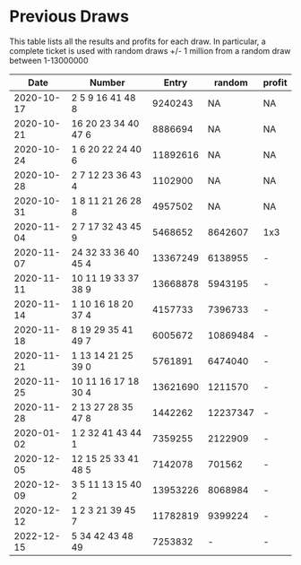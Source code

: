 # Previous Draws
This table lists all the results and profits for each draw. In particular, a complete
ticket is used with random draws +/- 1 million from a random draw between 1-13000000

| Date | Number | Entry | random | profit
| ---- | ------ | ----- | ------ | ------
| 2020-10-17 | 2 5 9 16 41 48 8 | 9240243 | NA | NA
| 2020-10-21 | 16 20 23 34 40 47 6 | 8886694 | NA | NA
| 2020-10-24 | 1 6 20 22 24 40 6 | 11892616 | NA | NA
| 2020-10-28 | 2 7 12 23 36 43 4 | 1102900 | NA | NA
| 2020-10-31 | 1 8 11 21 26 28 8 | 4957502 | NA | NA
| 2020-11-04 | 2 7 17 32 43 45 9 | 5468652 | 8642607 | 1x3
| 2020-11-07 | 24 32 33 36 40 45 4 | 13367249 | 6138955 | -
| 2020-11-11 | 10 11 19 33 37 38 9 | 13668878 | 5943195 | -
| 2020-11-14 | 1 10 16 18 20 37 4 | 4157733 | 7396733 | -
| 2020-11-18 | 8 19 29 35 41 49 7 | 6005672 | 10869484 | -
| 2020-11-21 | 1 13 14 21 25 39 0  | 5761891 | 6474040 | - 
| 2020-11-25 | 10 11 16 17 18 30 4 | 13621690 | 1211570 | -
| 2020-11-28 | 2 13 27 28 35 47 8 | 1442262 | 12237347 | -
| 2020-01-02 | 1 2 32 41 43 44 1 | 7359255 | 2122909 | -
| 2020-12-05 | 12 15 25 33 41 48 5 | 7142078 | 701562 | -
| 2020-12-09 | 3 5 11 13 15 40 2 | 13953226 | 8068984 | -
| 2020-12-12 | 1 2 3 21 39 45 7 | 11782819 | 9399224 | -
| 2022-12-15 | 5 34 42 43 48 49 | 7253832 | - | - 
